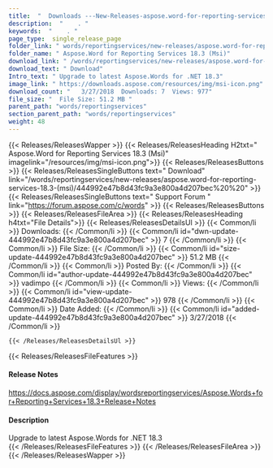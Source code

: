```yaml
---
title:  "  Downloads ---New-Releases-aspose.word-for-reporting-services-18.3-(msi) . " 
description:  "    . " 
keywords:  "    . " 
page_type:  single_release_page
folder_link: " words/reportingservices/new-releases/aspose.word-for-reporting-services-18.3-(msi)/"
folder_name: " Aspose.Word for Reporting Services 18.3 (Msi)"
download_link: " /words/reportingservices/new-releases/aspose.word-for-reporting-services-18.3-(msi)/444992e47b8d43fc9a3e800a4d207bec"
download_text: " Download"
Intro_text: " Upgrade to latest Aspose.Words for .NET 18.3"
image_link: " https://downloads.aspose.com/resources/img/msi-icon.png"
download_count: "   3/27/2018  Downloads: 7  Views: 977"
file_size: "  File Size: 51.2 MB "
parent_path: "words/reportingservices"
section_parent_path: "words/reportingservices"
weight: 48 
---
```


{{< Releases/ReleasesWapper >}}
  {{< Releases/ReleasesHeading H2txt=" Aspose.Word for Reporting Services 18.3 (Msi)" imagelink="/resources/img/msi-icon.png">}}
  {{< Releases/ReleasesButtons >}}
    {{< Releases/ReleasesSingleButtons text=" Download" link="/words/reportingservices/new-releases/aspose.word-for-reporting-services-18.3-(msi)/444992e47b8d43fc9a3e800a4d207bec%20%20" >}}
    {{< Releases/ReleasesSingleButtons text=" Support Forum " link="https://forum.aspose.com/c/words" >}}
  {{< Releases/ReleasesButtons >}}
  {{< Releases/ReleasesFileArea >}}
    {{< Releases/ReleasesHeading h4txt="File Details">}}
    {{< Releases/ReleasesDetailsUl >}}
            {{< Common/li  >}} Downloads: {{< /Common/li >}} 
      {{< Common/li id="dwn-update-444992e47b8d43fc9a3e800a4d207bec" >}} 7 {{< /Common/li >}} 
      {{< Common/li  >}} File Size: {{< /Common/li >}} 
      {{< Common/li id="size-update-444992e47b8d43fc9a3e800a4d207bec" >}} 51.2 MB {{< /Common/li >}} 
      {{< Common/li  >}} Posted By: {{< /Common/li >}} 
      {{< Common/li id="author-update-444992e47b8d43fc9a3e800a4d207bec" >}} vadimpo {{< /Common/li >}} 
      {{< Common/li  >}} Views: {{< /Common/li >}} 
      {{< Common/li id="view-update-444992e47b8d43fc9a3e800a4d207bec" >}} 978 {{< /Common/li >}} 
      {{< Common/li  >}} Date Added: {{< /Common/li >}} 
      {{< Common/li id="added-update-444992e47b8d43fc9a3e800a4d207bec" >}} 3/27/2018 {{< /Common/li >}} 

    {{< /Releases/ReleasesDetailsUl >}}

  {{< Releases/ReleasesFileFeatures >}}
      <h4>Release Notes</h4><div><a href="https://docs.aspose.com/display/wordsreportingservices/Aspose.Words+for+Reporting+Services+18.3+Release+Notes">https://docs.aspose.com/display/wordsreportingservices/Aspose.Words+for+Reporting+Services+18.3+Release+Notes</a></div><h4>Description</h4><div class="HTMLDescription">Upgrade to latest Aspose.Words for .NET 18.3</div>
  {{< /Releases/ReleasesFileFeatures >}}
 {{< /Releases/ReleasesFileArea >}}
{{< /Releases/ReleasesWapper >}}


